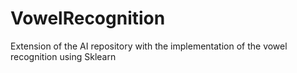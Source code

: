 # VowelRecognition
Extension of the AI repository with the implementation of the vowel recognition using Sklearn
